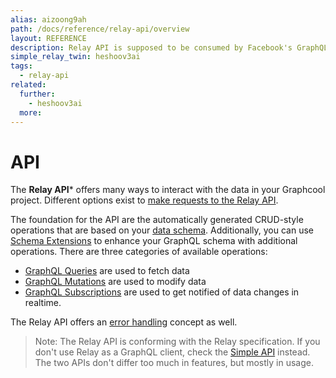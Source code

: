 ```yaml
---
alias: aizoong9ah
path: /docs/reference/relay-api/overview
layout: REFERENCE
description: Relay API is supposed to be consumed by Facebook's GraphQL client Relay. Other GraphQL clients such as Apollo Client can be used as well.
simple_relay_twin: heshoov3ai
tags:
  - relay-api
related:
  further:
    - heshoov3ai
  more:
---
```


# API

The **Relay API*** offers many ways to interact with the data in your Graphcool project. Different options exist to [make requests to the Relay API](!alias-thaiph8ung).

The foundation for the API are the automatically generated CRUD-style operations that are based on your [data schema](). Additionally, you can use [Schema Extensions]() to enhance your GraphQL schema with additional operations. There are three categories of available operations:

* [GraphQL Queries](!alias-oiviev0xi7) are used to fetch data
* [GraphQL Mutations](!alias-vah0igucil) are used to modify data
* [GraphQL Subscriptions](!alias-eih4eew7re) are used to get notified of data changes in realtime.

The Relay API offers an [error handling](!alias-looxoo7avo) concept as well.

> Note: The Relay API is conforming with the Relay specification. If you don't use Relay as a GraphQL client, check the [Simple API](!alias-heshoov3ai) instead. The two APIs don't differ too much in features, but mostly in usage.

